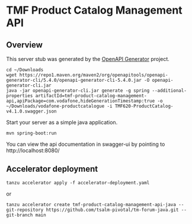 # TMF Product Catalog Management API

## Overview
This server stub was generated by the [OpenAPI Generator](https://openapi-generator.tech) project.
```
cd ~/Downloads
wget https://repo1.maven.org/maven2/org/openapitools/openapi-generator-cli/5.4.0/openapi-generator-cli-5.4.0.jar -O openapi-generator-cli.jar
java -jar openapi-generator-cli.jar generate -g spring --additional-properties artifactId=tmf-product-catalog-management-api,apiPackage=com.vodafone,hideGenerationTimestamp:true -o ~/Downloads/vodafone-productcatalogue -i TMF620-ProductCatalog-v4.1.0.swagger.json
```

Start your server as a simple java application.
```
mvn spring-boot:run
```

You can view the api documentation in swagger-ui by pointing to
http://localhost:8080/

## Accelerator deployment
```
tanzu accelerator apply -f accelerator-deployment.yaml
```
or
```
tanzu accelerator create tmf-product-catalog-management-api-java --git-repository https://github.com/tsalm-pivotal/tm-forum-java.git --git-branch main
```
